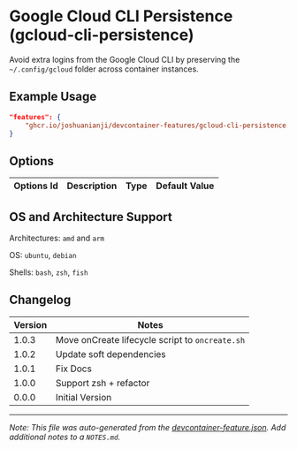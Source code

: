 
# Google Cloud CLI Persistence (gcloud-cli-persistence)

Avoid extra logins from the Google Cloud CLI by preserving the `~/.config/gcloud` folder across container instances.

## Example Usage

```json
"features": {
    "ghcr.io/joshuanianji/devcontainer-features/gcloud-cli-persistence:1": {}
}
```

## Options

| Options Id | Description | Type | Default Value |
|-----|-----|-----|-----|


## OS and Architecture Support

Architectures: `amd` and `arm`

OS: `ubuntu`, `debian`

Shells: `bash`, `zsh`, `fish`

## Changelog

| Version | Notes                                           |
| ------- | ----------------------------------------------- |
| 1.0.3   | Move onCreate lifecycle script to `oncreate.sh` |
| 1.0.2   | Update soft dependencies                        |
| 1.0.1   | Fix Docs                                        |
| 1.0.0   | Support zsh + refactor                          |
| 0.0.0   | Initial Version                                 |


---

_Note: This file was auto-generated from the [devcontainer-feature.json](https://github.com/joshuanianji/devcontainer-features/blob/main/src/gcloud-cli-persistence/devcontainer-feature.json).  Add additional notes to a `NOTES.md`._
